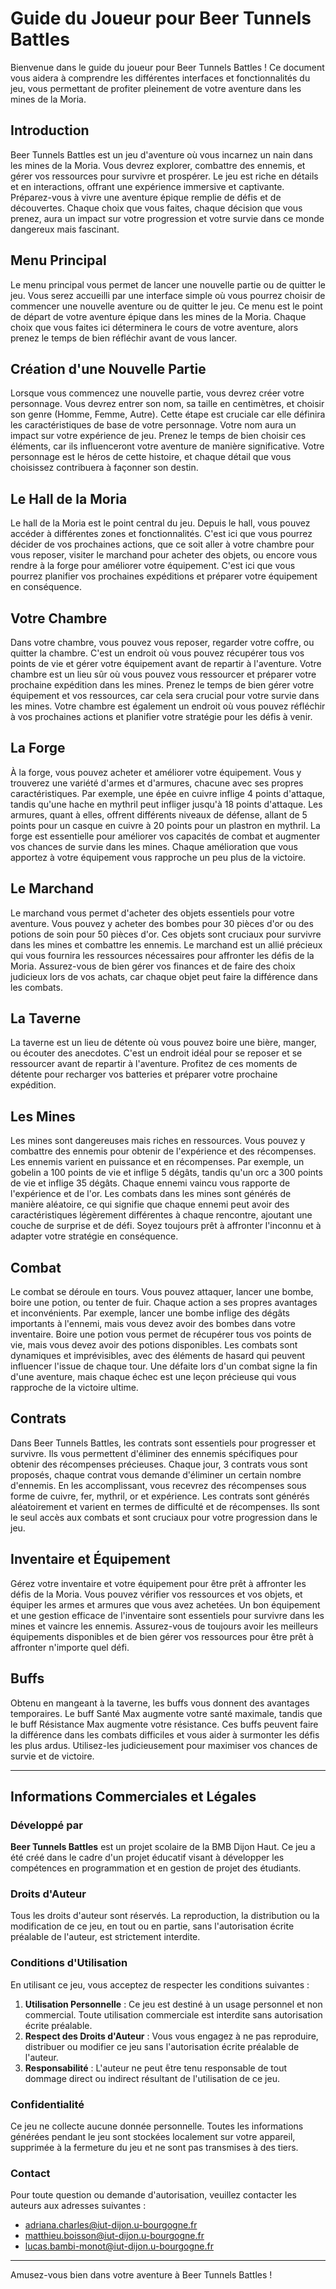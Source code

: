 # Guide du Joueur pour Beer Tunnels Battles

Bienvenue dans le guide du joueur pour Beer Tunnels Battles ! Ce document vous aidera à comprendre les différentes interfaces et fonctionnalités du jeu, vous permettant de profiter pleinement de votre aventure dans les mines de la Moria.

## Introduction

Beer Tunnels Battles est un jeu d'aventure où vous incarnez un nain dans les mines de la Moria. Vous devrez explorer, combattre des ennemis, et gérer vos ressources pour survivre et prospérer. Le jeu est riche en détails et en interactions, offrant une expérience immersive et captivante. Préparez-vous à vivre une aventure épique remplie de défis et de découvertes. Chaque choix que vous faites, chaque décision que vous prenez, aura un impact sur votre progression et votre survie dans ce monde dangereux mais fascinant.

## Menu Principal

Le menu principal vous permet de lancer une nouvelle partie ou de quitter le jeu. Vous serez accueilli par une interface simple où vous pourrez choisir de commencer une nouvelle aventure ou de quitter le jeu. Ce menu est le point de départ de votre aventure épique dans les mines de la Moria. Chaque choix que vous faites ici déterminera le cours de votre aventure, alors prenez le temps de bien réfléchir avant de vous lancer.

## Création d'une Nouvelle Partie

Lorsque vous commencez une nouvelle partie, vous devrez créer votre personnage. Vous devrez entrer son nom, sa taille en centimètres, et choisir son genre (Homme, Femme, Autre). Cette étape est cruciale car elle définira les caractéristiques de base de votre personnage. Votre nom aura un impact sur votre expérience de jeu. Prenez le temps de bien choisir ces éléments, car ils influenceront votre aventure de manière significative. Votre personnage est le héros de cette histoire, et chaque détail que vous choisissez contribuera à façonner son destin.

## Le Hall de la Moria

Le hall de la Moria est le point central du jeu. Depuis le hall, vous pouvez accéder à différentes zones et fonctionnalités. C'est ici que vous pourrez décider de vos prochaines actions, que ce soit aller à votre chambre pour vous reposer, visiter le marchand pour acheter des objets, ou encore vous rendre à la forge pour améliorer votre équipement. C'est ici que vous pourrez planifier vos prochaines expéditions et préparer votre équipement en conséquence.

## Votre Chambre

Dans votre chambre, vous pouvez vous reposer, regarder votre coffre, ou quitter la chambre. C'est un endroit où vous pouvez récupérer tous vos points de vie et gérer votre équipement avant de repartir à l'aventure. Votre chambre est un lieu sûr où vous pouvez vous ressourcer et préparer votre prochaine expédition dans les mines. Prenez le temps de bien gérer votre équipement et vos ressources, car cela sera crucial pour votre survie dans les mines. Votre chambre est également un endroit où vous pouvez réfléchir à vos prochaines actions et planifier votre stratégie pour les défis à venir.

## La Forge

À la forge, vous pouvez acheter et améliorer votre équipement. Vous y trouverez une variété d'armes et d'armures, chacune avec ses propres caractéristiques. Par exemple, une épée en cuivre inflige 4 points d'attaque, tandis qu'une hache en mythril peut infliger jusqu'à 18 points d'attaque. Les armures, quant à elles, offrent différents niveaux de défense, allant de 5 points pour un casque en cuivre à 20 points pour un plastron en mythril. La forge est essentielle pour améliorer vos capacités de combat et augmenter vos chances de survie dans les mines. Chaque amélioration que vous apportez à votre équipement vous rapproche un peu plus de la victoire.

## Le Marchand

Le marchand vous permet d'acheter des objets essentiels pour votre aventure. Vous pouvez y acheter des bombes pour 30 pièces d'or ou des potions de soin pour 50 pièces d'or. Ces objets sont cruciaux pour survivre dans les mines et combattre les ennemis. Le marchand est un allié précieux qui vous fournira les ressources nécessaires pour affronter les défis de la Moria. Assurez-vous de bien gérer vos finances et de faire des choix judicieux lors de vos achats, car chaque objet peut faire la différence dans les combats.

## La Taverne

La taverne est un lieu de détente où vous pouvez boire une bière, manger, ou écouter des anecdotes. C'est un endroit idéal pour se reposer et se ressourcer avant de repartir à l'aventure. Profitez de ces moments de détente pour recharger vos batteries et préparer votre prochaine expédition.

## Les Mines

Les mines sont dangereuses mais riches en ressources. Vous pouvez y combattre des ennemis pour obtenir de l'expérience et des récompenses. Les ennemis varient en puissance et en récompenses. Par exemple, un gobelin a 100 points de vie et inflige 5 dégâts, tandis qu'un orc a 300 points de vie et inflige 35 dégâts. Chaque ennemi vaincu vous rapporte de l'expérience et de l'or. Les combats dans les mines sont générés de manière aléatoire, ce qui signifie que chaque ennemi peut avoir des caractéristiques légèrement différentes à chaque rencontre, ajoutant une couche de surprise et de défi. Soyez toujours prêt à affronter l'inconnu et à adapter votre stratégie en conséquence.

## Combat

Le combat se déroule en tours. Vous pouvez attaquer, lancer une bombe, boire une potion, ou tenter de fuir. Chaque action a ses propres avantages et inconvénients. Par exemple, lancer une bombe inflige des dégâts importants à l'ennemi, mais vous devez avoir des bombes dans votre inventaire. Boire une potion vous permet de récupérer tous vos points de vie, mais vous devez avoir des potions disponibles. Les combats sont dynamiques et imprévisibles, avec des éléments de hasard qui peuvent influencer l'issue de chaque tour. Une défaite lors d'un combat signe la fin d'une aventure, mais chaque échec est une leçon précieuse qui vous rapproche de la victoire ultime.

## Contrats

Dans Beer Tunnels Battles, les contrats sont essentiels pour progresser et survivre. Ils vous permettent d'éliminer des ennemis spécifiques pour obtenir des récompenses précieuses. Chaque jour, 3 contrats vous sont proposés, chaque contrat vous demande d'éliminer un certain nombre d'ennemis. En les accomplissant, vous recevrez des récompenses sous forme de cuivre, fer, mythril, or et expérience. Les contrats sont générés aléatoirement et varient en termes de difficulté et de récompenses. Ils sont le seul accès aux combats et sont cruciaux pour votre progression dans le jeu.

## Inventaire et Équipement

Gérez votre inventaire et votre équipement pour être prêt à affronter les défis de la Moria. Vous pouvez vérifier vos ressources et vos objets, et équiper les armes et armures que vous avez achetées. Un bon équipement et une gestion efficace de l'inventaire sont essentiels pour survivre dans les mines et vaincre les ennemis. Assurez-vous de toujours avoir les meilleurs équipements disponibles et de bien gérer vos ressources pour être prêt à affronter n'importe quel défi.

## Buffs

Obtenu en mangeant à la taverne, les buffs vous donnent des avantages temporaires. Le buff Santé Max augmente votre santé maximale, tandis que le buff Résistance Max augmente votre résistance. Ces buffs peuvent faire la différence dans les combats difficiles et vous aider à surmonter les défis les plus ardus. Utilisez-les judicieusement pour maximiser vos chances de survie et de victoire.

---

## Informations Commerciales et Légales

### Développé par
**Beer Tunnels Battles** est un projet scolaire de la BMB Dijon Haut. Ce jeu a été créé dans le cadre d'un projet éducatif visant à développer les compétences en programmation et en gestion de projet des étudiants.

### Droits d'Auteur
Tous les droits d'auteur sont réservés. La reproduction, la distribution ou la modification de ce jeu, en tout ou en partie, sans l'autorisation écrite préalable de l'auteur, est strictement interdite.

### Conditions d'Utilisation
En utilisant ce jeu, vous acceptez de respecter les conditions suivantes :
1. **Utilisation Personnelle** : Ce jeu est destiné à un usage personnel et non commercial. Toute utilisation commerciale est interdite sans autorisation écrite préalable.
2. **Respect des Droits d'Auteur** : Vous vous engagez à ne pas reproduire, distribuer ou modifier ce jeu sans l'autorisation écrite préalable de l'auteur.
3. **Responsabilité** : L'auteur ne peut être tenu responsable de tout dommage direct ou indirect résultant de l'utilisation de ce jeu.

### Confidentialité
Ce jeu ne collecte aucune donnée personnelle. Toutes les informations générées pendant le jeu sont stockées localement sur votre appareil, supprimée à la fermeture du jeu et ne sont pas transmises à des tiers.

### Contact
Pour toute question ou demande d'autorisation, veuillez contacter les auteurs aux adresses suivantes :
* adriana.charles@iut-dijon.u-bourgogne.fr
* matthieu.boisson@iut-dijon.u-bourgogne.fr
* lucas.bambi-monot@iut-dijon.u-bourgogne.fr

---

Amusez-vous bien dans votre aventure à Beer Tunnels Battles !